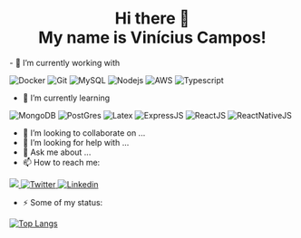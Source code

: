 <h1 align="center">Hi there 👋 <br>My name is Vinícius Campos!</h1>
- 🔭 I’m currently working with
   
![Docker](https://img.shields.io/badge/-Docker-46a2f1?style=for-the-badge&logo=docker&logoColor=white)  ![Git](https://img.shields.io/badge/-Git-F05032?style=for-the-badge&logo=git&logoColor=white ) ![MySQL](https://img.shields.io/badge/-MySql-4479A1?style=for-the-badge&logo=mysql&logoColor=white ) ![Nodejs](https://img.shields.io/badge/-Nodejs-43853d?style=for-the-badge&logo=Node.js&logoColor=white ) ![AWS](https://img.shields.io/badge/AWS%20-%23FF9900.svg?&style=for-the-badge&logo=amazon-aws&logoColor=black) ![Typescript](https://img.shields.io/badge/typescript%20-%23007ACC.svg?&style=for-the-badge&logo=typescript&logoColor=white)

- 🌱 I’m currently learning 

 ![MongoDB](https://img.shields.io/badge/-MongoDB-13aa52?style=flat-square&logo=mongodb&logoColor=white) ![PostGres](https://img.shields.io/badge/postgres-%23316192.svg?&style=flat-square&logo=postgresql&logoColor=white) ![Latex](https://img.shields.io/badge/latex%20-%23008080.svg?&style=flat-square&logo=latex&logoColor=white) ![ExpressJS](https://img.shields.io/badge/express.js%20-%23404d59.svg?&style=flat-square) ![ReactJS](https://img.shields.io/badge/react%20-%2320232a.svg?&style=flat-square&logo=react&logoColor=%2361DAFB) ![ReactNativeJS](https://img.shields.io/badge/react_native%20-%2320232a.svg?&style=flat-square&logo=react&logoColor=%2361DAFB)

- 👯 I’m looking to collaborate on ...
- 🤔 I’m looking for help with ...
- 💬 Ask me about ...
- 📫 How to reach me:

<row>
    <a href="mailto:vinic.otus@gmail.com">
        <img src="https://img.shields.io/badge/-Gmail-c14438?style=for-the-badge&logo=Gmail&logoColor=white&link=mailto:vinic.otus@gmail.com"/>
    </a>
    <a href="https://twitter.com/vinicamposdev">
        <img alt="Twitter" src="https://img.shields.io/badge/vin_camp%20-%231DA1F2.svg?&style=for-the-badge&logo=Twitter&logoColor=white"/>
    </a>
    <a href="https://www.linkedin.com/in/vinicamposdev">
        <img alt="Linkedin" src="https://img.shields.io/badge/linkedin%20-%230077B5.svg?&style=for-the-badge&logo=linkedin&logoColor=white"/>
    </a>
</row>

- ⚡ Some of my status:

[![Top Langs](https://github-readme-stats.vercel.app/api/top-langs/?username=vinicamposdev&layout=compact)](https://github.com/vmo-campos/vinicamposdev)



<!--ul align="center">
    <col>
       <img src="https://visitor-badge.laobi.icu/badge?page_id=vmo-campos.vmo-campos"/>
    </col>
</ul-->

<!--
**vmo-campos/vmo-campos** is a ✨ _special_ ✨ repository because its `README.md` (this file) appears on your GitHub profile.

Here are some ideas to get you started:

- 🔭 I’m currently working on ...
- 🌱 I’m currently learning ...
- 👯 I’m looking to collaborate on ...
- 🤔 I’m looking for help with ...
- 💬 Ask me about ...
- 📫 How to reach me: ...
- 😄 Pronouns: ...
- ⚡ Fun fact: ...
-->
